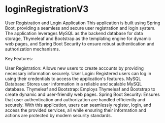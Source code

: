 # loginRegistrationV3

User Registration and Login Application This application is built using Spring Boot, providing a seamless and secure user registration and login system. The application leverages MySQL as the backend database for data storage, Thymeleaf and Bootstrap as the templating engine for dynamic web pages, and Spring Boot Security to ensure robust authentication and authorization mechanisms.

Key Features:

User Registration: Allows new users to create accounts by providing necessary information securely. 
User Login: Registered users can log in using their credentials to access the application's features. 
MySQL Database: Stores user information in a reliable and scalable MySQL database. 
Thymeleaf and Bootstrap: Employs Thymeleaf and Bootstrap to create dynamic and user-friendly web pages.
Spring Boot Security: Ensures that user authentication and authorization are handled efficiently and securely. With this application, users can seamlessly register, login, and access the provided services, all while ensuring their information and actions are protected by modern security standards.
